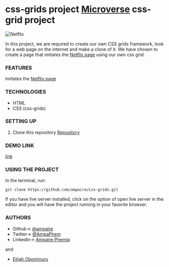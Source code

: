 # css-grids project [Microverse](microverse.org) css-grid project
![Netflix](captured.gif)

In this project, we are required to create our own CSS grids framework, look for a web page on the internet and make a clone of it. 
We have chosen to create a page that imitates the [Netflix page](https://www.netflix.com/ng/) using our own css grid. 

### FEATURES
Imitates the [Netflix page](https://www.netflix.com/ng/) 


### TECHNOLOGIES
- HTML
- CSS (css-grids)


### SETTING UP
1. Clone this repository
    [Repository](https://github.com/ampaire/css-grids.git)

### DEMO LINK
[link](https://raw.githack.com/ampaire/css-grids/ft-css-grids/index.html)

### USING THE PROJECT
In the terminal, run:
```
git clone https://github.com/ampaire/css-grids.git
```
If you have live server installed, click on the option of open live server in the editor and you will have the project running in your favorite browser.

### AUTHORS
- Github-> [@ampaire](https://github.com/ampaire)
- Twitter-> [@AmpaPhem](https://twitter.com/AmpaPhem)
- LinkedIn-> [Ampaire Phemia](https://www.linkedin.com/in/ampaire-phemia-b41619181)

 and 
 - [Elijah Obominuru](https://github.com/Elijahscriptdev)
